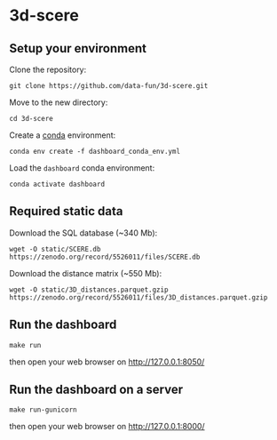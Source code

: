 # 3d-scere

## Setup your environment

Clone the repository:
```
git clone https://github.com/data-fun/3d-scere.git
```

Move to the new directory:
```
cd 3d-scere
```

Create a [conda](https://docs.conda.io/en/latest/miniconda.html) environment:
```
conda env create -f dashboard_conda_env.yml
```

Load the `dashboard` conda environment:
```
conda activate dashboard
```

## Required static data

Download the SQL database (~340 Mb):
```
wget -O static/SCERE.db https://zenodo.org/record/5526011/files/SCERE.db
```

Download the distance matrix (~550 Mb):
```
wget -O static/3D_distances.parquet.gzip https://zenodo.org/record/5526011/files/3D_distances.parquet.gzip
```

## Run the dashboard

```
make run
```

then open your web browser on <http://127.0.0.1:8050/>


## Run the dashboard on a server

```
make run-gunicorn
```

then open your web browser on <http://127.0.0.1:8000/>
